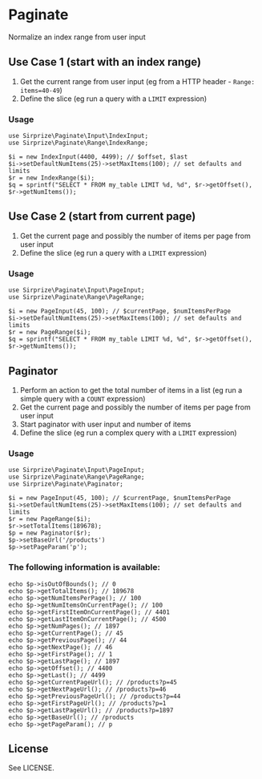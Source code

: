 # Paginate

Normalize an index range from user input

## Use Case 1 (start with an index range)

1. Get the current range from user input (eg from a HTTP header - `Range: items=40-49`)
3. Define the slice (eg run a query with a `LIMIT` expression)

### Usage

    use Sirprize\Paginate\Input\IndexInput;
	use Sirprize\Paginate\Range\IndexRange;

    $i = new IndexInput(4400, 4499); // $offset, $last
    $i->setDefaultNumItems(25)->setMaxItems(100); // set defaults and limits
	$r = new IndexRange($i);
    $q = sprintf("SELECT * FROM my_table LIMIT %d, %d", $r->getOffset(), $r->getNumItems());

## Use Case 2 (start from current page)

1. Get the current page and possibly the number of items per page from user input
2. Define the slice (eg run a query with a `LIMIT` expression)

### Usage

    use Sirprize\Paginate\Input\PageInput;
	use Sirprize\Paginate\Range\PageRange;
    
    $i = new PageInput(45, 100); // $currentPage, $numItemsPerPage
    $i->setDefaultNumItems(25)->setMaxItems(100); // set defaults and limits
	$r = new PageRange($i);
    $q = sprintf("SELECT * FROM my_table LIMIT %d, %d", $r->getOffset(), $r->getNumItems());

## Paginator

1. Perform an action to get the total number of items in a list (eg run a simple query with a `COUNT` expression)
2. Get the current page and possibly the number of items per page from user input
3. Start paginator with user input and number of items
4. Define the slice (eg run a complex query with a `LIMIT` expression)

### Usage

    use Sirprize\Paginate\Input\PageInput;
    use Sirprize\Paginate\Range\PageRange;
    use Sirprize\Paginate\Paginator;
    
    $i = new PageInput(45, 100); // $currentPage, $numItemsPerPage
    $i->setDefaultNumItems(25)->setMaxItems(100); // set defaults and limits
	$r = new PageRange($i);
    $r->setTotalItems(189678);
    $p = new Paginator($r);
	$p->setBaseUrl('/products')
	$p->setPageParam('p');

### The following information is available:

    echo $p->isOutOfBounds(); // 0
    echo $p->getTotalItems(); // 189678
    echo $p->getNumItemsPerPage(); // 100
    echo $p->getNumItemsOnCurrentPage(); // 100
    echo $p->getFirstItemOnCurrentPage(); // 4401
    echo $p->getLastItemOnCurrentPage(); // 4500
    echo $p->getNumPages(); // 1897
    echo $p->getCurrentPage(); // 45
    echo $p->getPreviousPage(); // 44
    echo $p->getNextPage(); // 46
    echo $p->getFirstPage(); // 1
    echo $p->getLastPage(); // 1897
    echo $p->getOffset(); // 4400
    echo $p->getLast(); // 4499
    echo $p->getCurrentPageUrl(); // /products?p=45
    echo $p->getNextPageUrl(); // /products?p=46
    echo $p->getPreviousPageUrl(); // /products?p=44
    echo $p->getFirstPageUrl(); // /products?p=1
    echo $p->getLastPageUrl(); // /products?p=1897
    echo $p->getBaseUrl(); // /products
    echo $p->getPageParam(); // p
	
## License

See LICENSE.
